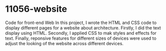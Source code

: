 # 11056-website
 Code for front-end Web
In this project, I wrote the HTML and CSS code to display different pages for a website about architecture. Firstly, I did the text display using HTML. Secondly, I applied CSS to mak styles and effects for text. Finally, reponsive features for different sizes of devices were used to adjust the looking of the website across different devices. 
